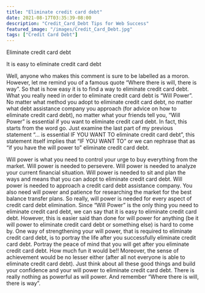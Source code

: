 ```yaml
---
title: "Eliminate credit card debt"
date: 2021-08-17T03:35:39-08:00
description: "Credit_Card_Debt Tips for Web Success"
featured_image: "/images/Credit_Card_Debt.jpg"
tags: ["Credit Card Debt"]
---
```


Eliminate credit card debt

It is easy to eliminate credit card debt

Well, anyone who makes this comment is sure to be labelled as a moron. However, let me remind you of a famous quote “Where there is will, there is way”. So that is how easy it is to find a way to eliminate credit card debt. What you really need in order to eliminate credit card debt is “Will Power”. No matter what method you adopt to eliminate credit card debt, no matter what debt assistance company you approach (for advice on how to eliminate credit card debt), no matter what your friends tell you, “Will Power” is essential if you want to eliminate credit card debt. In fact, this starts from the word go. Just examine the last part of my previous statement “… is essential IF YOU WANT TO eliminate credit card debt”, this statement itself implies that “IF YOU WANT TO” or we can rephrase that as “if you have the will power to” eliminate credit card debt. 

Will power is what you need to control your urge to buy everything from the market. Will power is needed to persevere. Will power is needed to analyze your current financial situation. Will power is needed to sit and plan the ways and means that you can adopt to eliminate credit card debt. Will power is needed to approach a credit card debt assistance company. You also need will power and patience for researching the market for the best balance transfer plans. So really, will power is needed for every aspect of credit card debt elimination. Since “Will Power” is the only thing you need to eliminate credit card debt, we can say that it is easy to eliminate credit card debt. However, this is easier said than done for will power for anything (be it will power to eliminate credit card debt or something else) is hard to come by. One way of strengthening your will power, that is required to eliminate credit card debt, is to portray the life after you successfully eliminate credit card debt. Portray the peace of mind that you will get after you eliminate credit card debt. How much fun it would be!!  Moreover, the sense of achievement would be no lesser either (after all not everyone is able to eliminate credit card debt). Just think about all these good things and build your confidence and your will power to eliminate credit card debt. There is really nothing as powerful as will power. And remember “Where there is will, there is way”.


